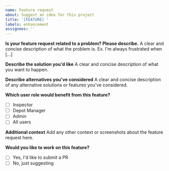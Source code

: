 ```yaml
---
name: Feature request
about: Suggest an idea for this project
title: '[FEATURE] '
labels: enhancement
assignees: ''
---
```


**Is your feature request related to a problem? Please describe.**
A clear and concise description of what the problem is. Ex. I'm always frustrated when [...]

**Describe the solution you'd like**
A clear and concise description of what you want to happen.

**Describe alternatives you've considered**
A clear and concise description of any alternative solutions or features you've considered.

**Which user role would benefit from this feature?**
- [ ] Inspector
- [ ] Depot Manager
- [ ] Admin
- [ ] All users

**Additional context**
Add any other context or screenshots about the feature request here.

**Would you like to work on this feature?**
- [ ] Yes, I'd like to submit a PR
- [ ] No, just suggesting
